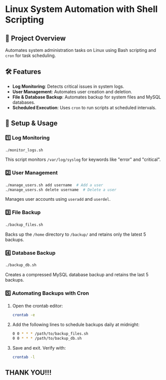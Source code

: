 # Linux System Automation with Shell Scripting

## 📌 Project Overview
Automates system administration tasks on Linux using Bash scripting and `cron` for task scheduling.

## 🛠 Features
- **Log Monitoring**: Detects critical issues in system logs.
- **User Management**: Automates user creation and deletion.
- **File & Database Backup**: Automates backup for system files and MySQL databases.
- **Scheduled Execution**: Uses `cron` to run scripts at scheduled intervals.

## 🚀 Setup & Usage

### 1️⃣ **Log Monitoring**
```bash
./monitor_logs.sh
```
This script monitors `/var/log/syslog` for keywords like "error" and "critical".

### 2️⃣ **User Management**
```bash
./manage_users.sh add username  # Add a user
./manage_users.sh delete username  # Delete a user
```
Manages user accounts using `useradd` and `userdel`.

### 3️⃣ **File Backup**
```bash
./backup_files.sh
```
Backs up the `/home` directory to `/backup/` and retains only the latest 5 backups.

### 4️⃣ **Database Backup**
```bash
./backup_db.sh
```
Creates a compressed MySQL database backup and retains the last 5 backups.

### 5️⃣ **Automating Backups with Cron**
1. Open the crontab editor:
   ```bash
   crontab -e
   ```
2. Add the following lines to schedule backups daily at midnight:
   ```bash
   0 0 * * * /path/to/backup_files.sh
   0 0 * * * /path/to/backup_db.sh
   ```
3. Save and exit. Verify with:
   ```bash
   crontab -l
   ```

## THANK YOU!!!

